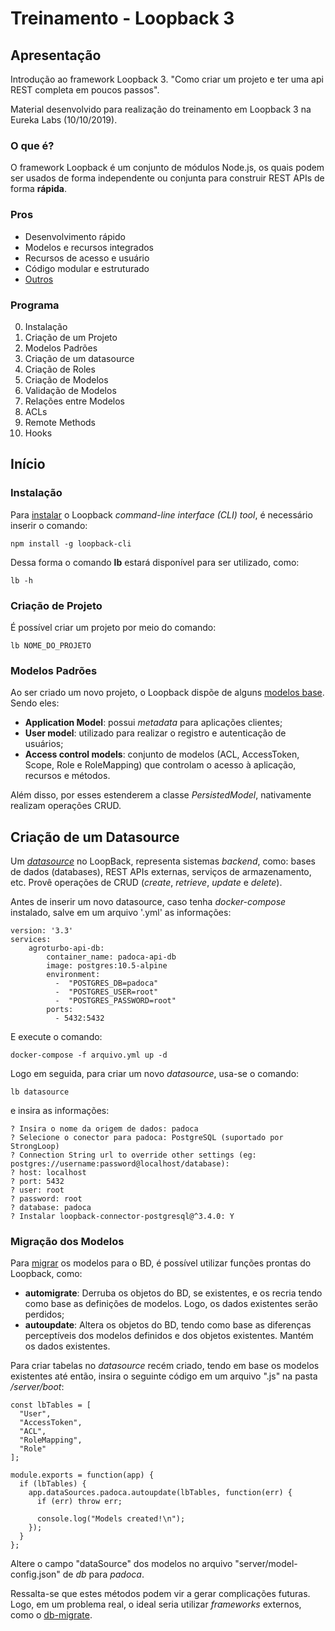 # Treinamento - Loopback 3

## Apresentação
Introdução ao framework Loopback 3. 
"Como criar um projeto  e  ter uma api REST completa em poucos passos".

Material desenvolvido para realização do treinamento em Loopback 3 na Eureka Labs (10/10/2019).

### O que é?
O framework Loopback é um conjunto de módulos Node.js, os quais podem ser usados de forma independente ou conjunta para construir REST APIs de forma **rápida**. 

### Pros
- Desenvolvimento rápido
- Modelos e recursos integrados
- Recursos de acesso e usuário 
- Código modular e estruturado
- [Outros](http://voidcanvas.com/loopback-pros-and-cons/)

### Programa
0. Instalação
1. Criação de um Projeto
2. Modelos Padrões
3. Criação de um datasource
4. Criação de Roles
5. Criação de Modelos 
6. Validação de Modelos
6. Relações entre Modelos
7. ACLs
8. Remote Methods
9. Hooks

## Início

### Instalação
Para [instalar](https://loopback.io/doc/en/lb3/Installation.html#install-loopback-cli-tool) o Loopback *command-line interface (CLI) tool*, é necessário inserir o comando:
```
npm install -g loopback-cli
```

Dessa forma o comando **lb** estará disponível para ser utilizado, como:
```
lb -h
```
### Criação de Projeto
É possível criar um projeto por meio do comando:
```
lb NOME_DO_PROJETO
```
### Modelos Padrões
Ao ser criado um novo projeto, o Loopback dispõe de alguns [modelos base](https://loopback.io/doc/en/lb3/Using-built-in-models.html). Sendo eles:
- **Application Model**: possui *metadata* para aplicações clientes;
- **User model**: utilizado para realizar o registro e autenticação de usuários;
- **Access control models**: conjunto de modelos (ACL, AccessToken, Scope, Role e RoleMapping) que controlam o acesso à aplicação, recursos e métodos.

Além disso, por esses estenderem a classe *PersistedModel*, nativamente realizam operações CRUD.

## Criação de um Datasource
Um [*datasource*](https://loopback.io/doc/en/lb3/Defining-data-sources.html) no LoopBack, representa sistemas *backend*, como: bases de dados (databases), REST APIs externas, serviços de armazenamento, etc. Provê operações de CRUD (*create*, *retrieve*, *update* e *delete*).

Antes de inserir um novo datasource, caso tenha *docker-compose* instalado, salve em um arquivo '.yml' as informações:
```
version: '3.3'
services:
    agroturbo-api-db:
        container_name: padoca-api-db
        image: postgres:10.5-alpine
        environment:
          -  "POSTGRES_DB=padoca"
          -  "POSTGRES_USER=root"
          -  "POSTGRES_PASSWORD=root"
        ports:
          - 5432:5432
```

E execute o comando:
```
docker-compose -f arquivo.yml up -d
```

Logo em seguida, para criar um novo *datasource*, usa-se o comando:
```
lb datasource
```

e insira as informações:
```
? Insira o nome da origem de dados: padoca
? Selecione o conector para padoca: PostgreSQL (suportado por StrongLoop)
? Connection String url to override other settings (eg: postgres://username:password@localhost/database): 
? host: localhost
? port: 5432
? user: root
? password: root
? database: padoca
? Instalar loopback-connector-postgresql@^3.4.0: Y
```

### Migração dos Modelos
Para [migrar](https://loopback.io/doc/en/lb3/Implementing-auto-migration.html) os modelos para o BD, é possível utilizar funções prontas do Loopback, como:
- **automigrate**: Derruba os objetos do BD, se existentes, e os recria tendo como base as definições de modelos. Logo, os dados existentes serão perdidos; 
- **autoupdate**: Altera os objetos do BD, tendo como base as diferenças perceptíveis dos modelos definidos e dos objetos existentes. Mantém os dados existentes. 

Para criar tabelas no *datasource* recém criado, tendo em base os modelos existentes até então, insira o seguinte código em um arquivo ".js" na pasta */server/boot*:
```
const lbTables = [
  "User",
  "AccessToken",
  "ACL",
  "RoleMapping",
  "Role"
];

module.exports = function(app) {
  if (lbTables) {
    app.dataSources.padoca.autoupdate(lbTables, function(err) {
      if (err) throw err;

      console.log("Models created!\n");
    });
  }
};

```

Altere o campo "dataSource" dos modelos no arquivo "server/model-config.json" de *db* para *padoca*.

Ressalta-se que estes métodos podem vir a gerar complicações futuras. Logo, em um problema real, o ideal seria utilizar *frameworks* externos, como o [db-migrate](https://db-migrate.readthedocs.io/en/latest/).
